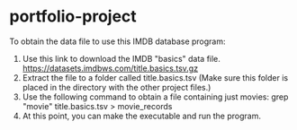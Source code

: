 # portfolio-project

To obtain the data file to use this IMDB database program:
1. Use this link to download the IMDB "basics" data file. https://datasets.imdbws.com/title.basics.tsv.gz
2. Extract the file to a folder called title.basics.tsv (Make sure this folder is placed in the directory with the other project files.)
3. Use the following command to obtain a file containing just movies:
    grep "movie" title.basics.tsv > movie_records
4. At this point, you can make the executable and run the program.
